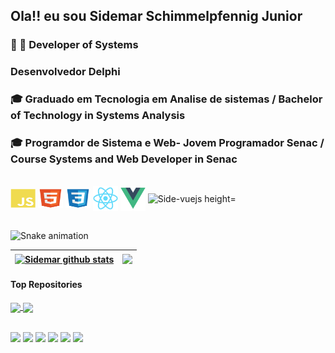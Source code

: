 ## Ola!! eu sou Sidemar Schimmelpfennig Junior

### 🏬 👔  Developer of Systems <br>
###  Desenvolvedor Delphi
### 🎓 Graduado em Tecnologia em Analise de sistemas / Bachelor of Technology in Systems Analysis <br>
### 🎓 Programdor de Sistema e Web- Jovem Programador Senac / Course Systems and Web Developer in Senac  <br>


<div style="display: inline_block"><br>
  <img align="center" alt="Side-Js" height="30" width="40" src="https://raw.githubusercontent.com/devicons/devicon/master/icons/javascript/javascript-plain.svg">
  <img align="center" alt="Side-HTML" height="30" width="40" src="https://raw.githubusercontent.com/devicons/devicon/master/icons/html5/html5-original.svg">
  <img align="center" alt="Side-CSS" height="30" width="40" src="https://raw.githubusercontent.com/devicons/devicon/master/icons/css3/css3-original.svg">
  <img align="center" alt="Side-react  height="30" width="40" src="https://raw.githubusercontent.com/devicons/devicon/master/icons/react/react-original.svg"> 
  <img align="center" alt="Side-vuejs  height="30" width="40" src="https://raw.githubusercontent.com/devicons/devicon/master/icons/vuejs/vuejs-original.svg">
   <img align="center" alt="Side-vuejs height="70px" width="70px" src="https://img2.gratispng.com/20181202/hyu/kisspng-delphi-embarcadero-technologies-object-pascal-cb-ioda-development-amp-design-solutions-5c03ef93ee6872.9728080615437618119765.jpg">
</div>
<br>
<div> 

  ![Snake animation](https://github.com/sidemarschimmelpfennig/sidemarschimmelpfennig/blob/output/github-contribution-grid-snake.svg)

<a href="https://github.com/anuraghazra/github-readme-stats"><img align="center" src="https://github-readme-stats.vercel.app/api?username=sidemarschimmelpfennig&show_icons=true&include_all_commits=true&theme=buefy&hide_border=true" alt="Sidemar github stats" /></a> | <a href="https://github.com/anuraghazra/github-readme-stats"><img align="center" src="https://github-readme-stats.vercel.app/api/top-langs/?username=sidemarschimmelpfennig&layout=compact&theme=buefy&hide_border=true" /></a> |
| ------------- | ------------- |

#### Top Repositories


<a href="https://github.com/sidemarschimmelpfennig/JavaScript-e-TypeScript-do-basico-ao-avancado">
  <img align="center" src="https://github-readme-stats.vercel.app/api/pin/?username=sidemarschimmelpfennig&repo=JavaScript-e-TypeScript-do-basico-ao-avancado&theme=buefy" />
</a>
<a href="https://sidemarschimmelpfennig.github.io/">
  <img align="center" src="https://github-readme-stats.vercel.app/api/pin/?username=sidemarschimmelpfennig&repo=sidemarschimmelpfennig.github.io&theme=buefy" />
</a>

<br />
<br />

  <a href="https://instagram.com/sidemar_junior" target="_blank"><img src="https://img.shields.io/badge/-Instagram-%23E4405F?style=for-the-badge&logo=instagram&logoColor=white" target="_blank"></a>
 <a href="https://discord.gg/6QAWCTT2JK" target="_blank"><img src="https://img.shields.io/badge/Discord-7289DA?style=for-the-badge&logo=discord&logoColor=white" target="_blank"></a> 
  <a href = "mailto:sidemarschi@gmail.com"><img src="https://img.shields.io/badge/-Gmail-%23333?style=for-the-badge&logo=gmail&logoColor=white" target="_blank"></a>
  <a href="https://www.linkedin.com/in/sidemar-schimmelpfennig-junior" target="_blank"><img src="https://img.shields.io/badge/-LinkedIn-%230077B5?style=for-the-badge&logo=linkedin&logoColor=white" target="_blank"></a> 
<a href="mailto:sidemarschi@outlook.com" target="_blank"><img src="https://img.shields.io/badge/Microsoft_Outlook-0078D4?style=for-the-badge&logo=microsoft-outlook&logoColor=white" target="_blank"></a>
<a href="https://pt-br.facebook.com/sidemar.schimmelpfennig" target="_blank"><img src="https://img.shields.io/badge/Facebook-1877F2?style=for-the-badge&logo=facebook&logoColor=white" target="_blank"></a>
</div>
  
 
